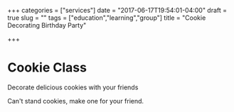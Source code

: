 +++
categories = ["services"]
date = "2017-06-17T19:54:01-04:00"
draft = true
slug = ""
tags = ["education","learning","group"]
title = "Cookie Decorating Birthday Party"

+++

Cookie Class
=============
Decorate delicious cookies with your friends

Can't stand cookies, make one for your friend.